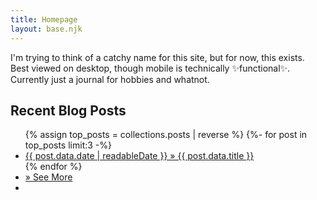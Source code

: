 ```yaml
---
title: Homepage
layout: base.njk
---
```


I'm trying to think of a catchy name for this site, but for now, this exists. Best viewed on desktop, though mobile is technically ✨functional✨. Currently just a journal for hobbies and whatnot.


<!-- This next part will show your top three most recent posts. You can change how readableDate looks in your .eleventy.js file-->
## Recent Blog Posts
<div id="recentpostlistdiv">
  <ul class="none">
  {% assign top_posts = collections.posts | reverse %}
	{%- for post in top_posts limit:3 -%}
		<li><a href="{{ post.data.permalink }}">{{ post.data.date | readableDate }} » {{ post.data.title }}</a></li>
	{% endfor %}<li class="moreposts"><a href="archives.html">» See More</a></li><li class="moreposts"></li></ul>
</div>
